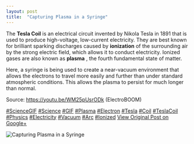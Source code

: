 ```yaml
---
layout: post
title:  "Capturing Plasma in a Syringe"
---
```


The **Tesla Coil** is an electrical circuit invented by Nikola Tesla in 1891 that is used to produce high-voltage, low-current electricity. They are best known for brilliant sparking discharges caused by **ionization** of the surrounding air by the strong electric field, which allows it to conduct electricity. Ionized gases are also known as **plasma** , the fourth fundamental state of matter.  
  
Here, a syringe is being used to create a near-vacuum environment that allows the electrons to travel more easily and further than under standard atmospheric conditions. This allows the plasma to persist for much longer than normal.  
  
Source: <https://youtu.be/WM25pUsrODk> (ElectroBOOM)  
  
[#ScienceGIF](https://plus.google.com/s/%23ScienceGIF/posts) [#Science](https://plus.google.com/s/%23Science/posts) [#GIF](https://plus.google.com/s/%23GIF/posts) [#Plasma](https://plus.google.com/s/%23Plasma/posts) [#Electron](https://plus.google.com/s/%23Electron/posts) [#Tesla](https://plus.google.com/s/%23Tesla/posts) [#Coil](https://plus.google.com/s/%23Coil/posts) [#TeslaCoil](https://plus.google.com/s/%23TeslaCoil/posts) [#Physics](https://plus.google.com/s/%23Physics/posts) [#Electricity](https://plus.google.com/s/%23Electricity/posts) [#Vacuum](https://plus.google.com/s/%23Vacuum/posts) [#Arc](https://plus.google.com/s/%23Arc/posts) [#Ionized](https://plus.google.com/s/%23Ionized/posts)
[View Original Post on Google+](https://plus.google.com/+ColinSullender/posts/GB4fnMU1j65)

![Capturing Plasma in a Syringe](/assets/img/2018-05-26-Capturing-Plasma-in-a-Syringe.gif)
